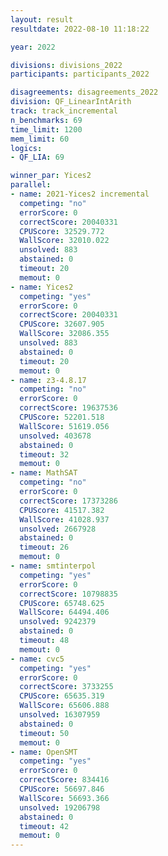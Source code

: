 ```yaml
---
layout: result
resultdate: 2022-08-10 11:18:22

year: 2022

divisions: divisions_2022
participants: participants_2022

disagreements: disagreements_2022
division: QF_LinearIntArith
track: track_incremental
n_benchmarks: 69
time_limit: 1200
mem_limit: 60
logics:
- QF_LIA: 69

winner_par: Yices2
parallel:
- name: 2021-Yices2 incremental
  competing: "no"
  errorScore: 0
  correctScore: 20040331
  CPUScore: 32529.772
  WallScore: 32010.022
  unsolved: 883
  abstained: 0
  timeout: 20
  memout: 0
- name: Yices2
  competing: "yes"
  errorScore: 0
  correctScore: 20040331
  CPUScore: 32607.905
  WallScore: 32086.355
  unsolved: 883
  abstained: 0
  timeout: 20
  memout: 0
- name: z3-4.8.17
  competing: "no"
  errorScore: 0
  correctScore: 19637536
  CPUScore: 52201.518
  WallScore: 51619.056
  unsolved: 403678
  abstained: 0
  timeout: 32
  memout: 0
- name: MathSAT
  competing: "no"
  errorScore: 0
  correctScore: 17373286
  CPUScore: 41517.382
  WallScore: 41028.937
  unsolved: 2667928
  abstained: 0
  timeout: 26
  memout: 0
- name: smtinterpol
  competing: "yes"
  errorScore: 0
  correctScore: 10798835
  CPUScore: 65748.625
  WallScore: 64494.406
  unsolved: 9242379
  abstained: 0
  timeout: 48
  memout: 0
- name: cvc5
  competing: "yes"
  errorScore: 0
  correctScore: 3733255
  CPUScore: 65635.319
  WallScore: 65606.888
  unsolved: 16307959
  abstained: 0
  timeout: 50
  memout: 0
- name: OpenSMT
  competing: "yes"
  errorScore: 0
  correctScore: 834416
  CPUScore: 56697.846
  WallScore: 56693.366
  unsolved: 19206798
  abstained: 0
  timeout: 42
  memout: 0
---
```

